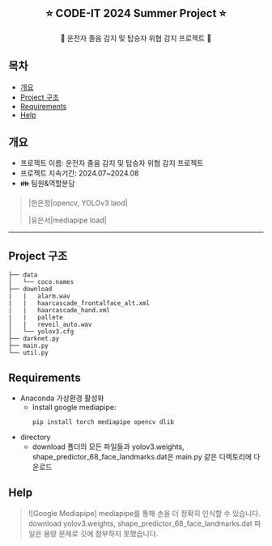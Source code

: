 <div align="center">
<h2> ⭐ CODE-IT 2024 Summer Project ⭐</h2>
🚨 운전자 졸음 감지 및 탑승자 위협 감지 프로젝트 🚗
</div>

## 목차
  - [개요](#개요) 
  - [Project 구조](#Project-구조)
  - [Requirements](#Requirements)
  - [Help](#Help)

## 개요
- 프로젝트 이름: 운전자 졸음 감지 및 탑승자 위협 감지 프로젝트
- 프로젝트 지속기간: 2024.07~2024.08
- 👪 팀원&역할분담
>   |한은정|opencv, YOLOv3 laod|
>
>  |유은서|mediapipe load|

***

## Project 구조

```
├── data
│   └── coco.names
├── download
|   |   alarm.wav
|   |   haarcascade_frontalface_alt.xml
|   |   haarcascade_hand.xml
|   |   pallete
│   |   reveil_auto.wav
│   └── yolov3.cfg
├── darknet.py
├── main.py
└── util.py

```

## Requirements
* Anaconda 가상환경 활성화
  * Install google mediapipe:
    ```shell
    pip install torch mediapipe opencv dlib
    ```
* directory
  * download 폴더의 모든 파일들과 yolov3.weights, shape_predictor_68_face_landmarks.dat은 main.py 같은 디렉토리에 다운로드

## Help

>![Google Mediapipe]
>mediapipe를 통해 손을 더 정확히 인식할 수 있습니다.
>download
>yolov3.weights, shape_predictor_68_face_landmarks.dat 파일은 용량 문제로 깃에 첨부하지 못했습니다.
